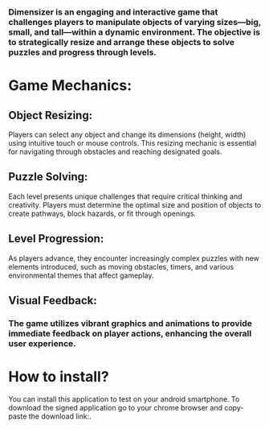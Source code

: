 <h3><p>Dimensizer is an engaging and interactive game that challenges players to manipulate objects of varying sizes—big, small, and tall—within a dynamic environment. The objective is to strategically resize and arrange these objects to solve puzzles and progress through levels.</p></h3>

<h1>Game Mechanics:</h1><h3>
<h2>Object Resizing:</h2> Players can select any object and change its dimensions (height, width) using intuitive touch or mouse controls. This resizing mechanic is essential for navigating through obstacles and reaching designated goals.

<h2>Puzzle Solving: </h2>Each level presents unique challenges that require critical thinking and creativity. Players must determine the optimal size and position of objects to create pathways, block hazards, or fit through openings.

<h2>Level Progression:</h2> As players advance, they encounter increasingly complex puzzles with new elements introduced, such as moving obstacles, timers, and various environmental themes that affect gameplay.

<h2>Visual Feedback:</h2> <h3>The game utilizes vibrant graphics and animations to provide immediate feedback on player actions, enhancing the overall user experience.

<h1>How to install?</h1>You can install this application to test on your android smartphone. To download the signed application go to your chrome browser and copy-paste the download link:.</h3>

